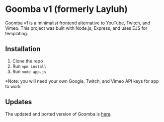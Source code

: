 # Goomba v1 (formerly Layluh)

Goomba v1 is a minimalist frontend alternative to YouTube, Twitch, and Vimeo. This project was built with Node.js, Express, and uses EJS for templating.  

## Installation

1. Clone the repo  
2. Run `npm install`  
3. Run `node app.js`  

*Note: you will need your own Google, Twitch, and Vimeo API keys for app to work

## Updates
The updated and ported version of Goomba is [here](https://github.com/gguev/goomba-v2). 
